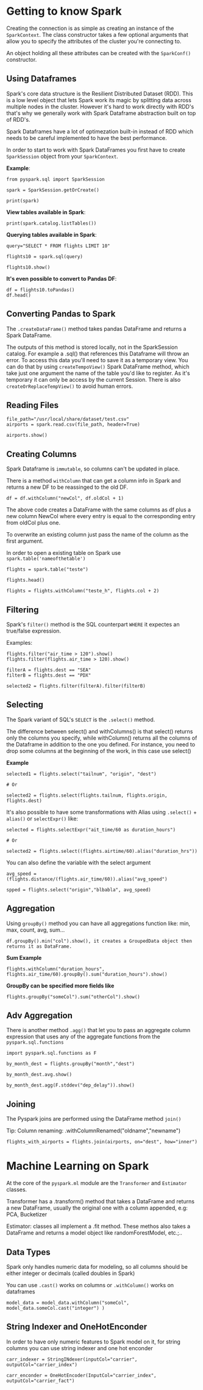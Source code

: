# Getting to know Spark

Creating the connection is as simple as creating an instance of the `SparkContext`. The class constructor takes a few optional arguments that allow you to specify the attributes of the cluster you're connecting to.

An object holding all these attributes can be created with the `SparkConf()` constructor.

## Using Dataframes

Spark's core data structure is the Resilient Distributed Dataset (RDD). This is a low level object that lets Spark work its magic by splitting data across multiple nodes in the cluster. However it's hard to work directly with RDD's that's why we generally work with Spark Dataframe abstraction built on top of RDD's.

Spark Dataframes have a lot of optimezation built-in instead of RDD which needs to be careful implemented to have the best performance.

In order to start to work with Spark DataFrames you first have to create ``SparkSession`` object from your ``SparkContext``.

**Example**: 

```
from pyspark.sql import SparkSession

spark = SparkSession.getOrCreate()

print(spark)
```

**View tables available in Spark**:

```
print(spark.catalog.listTables())
```

**Querying tables available in Spark**:

```
query="SELECT * FROM flights LIMIT 10"

flights10 = spark.sql(query)

flights10.show()
```
**It's even possible to convert to Pandas DF**:

```
df = flights10.toPandas()
df.head()
```

## Converting Pandas to Spark

The `.createDataFrame()` method takes pandas DataFrame and returns a Spark DataFrame.

The outputs of this method is stored locally, not in the SparkSession catalog. For example a .sql() that references this Dataframe will throw an error. To access this data you'll need to save it as a temporary view. You can do that by using `createTempoView()` Spark DataFrame method, which take just one argument the name of the table you'd like to register. As it's temporary it can only be access by the current Session. There is also `createOrReplaceTempView()` to avoid human errors.

## Reading Files

```
file_path="/usr/local/share/dataset/test.csv"
airports = spark.read.csv(file_path, header=True)

airports.show()
```

## Creating Columns

Spark Dataframe is `immutable`, so columns can't be updated in place.

There is a method `withColumn` that can get a column info in Spark and returns a new DF to be reassinged to the old DF.

```
df = df.withColumn("newCol", df.oldCol + 1)
```

The above code creates a DataFrame with the same columns as df plus a new column NewCol where every entry is equal to the corresponding entry from oldCol plus one.

To overwrite an existing column just pass the name of the column as the first argument.

In order to open a existing table on Spark use `spark.table('nameofthetable')`

```
flights = spark.table("teste")

flights.head()

flights = flights.withColumn("teste_h", flights.col + 2)

```

## Filtering

Spark's `filter()` method is the SQL counterpart `WHERE` it expectes an true/false expression.

Examples:

```
flights.filter("air_time > 120").show()
flights.filter(flights.air_time > 120).show()

filterA = flights.dest == "SEA"
filterB = flights.dest == "PDX"

selected2 = flights.filter(filterA).filter(filterB)
```

## Selecting

The Spark variant of SQL's `SELECT` is the ``.select()`` method.

The difference between select() and withColumns() is that select() returns only the columns you specify, while withColumn() returns all the columns of the Dataframe in addition to the one you defined. For instance, you need to drop some columns at the beginning of the work, in this case use select()

**Example**

```
selected1 = flights.select("tailnum", "origin", "dest")

# Or

selected2 = flights.select(flights.tailnum, flights.origin, flights.dest)

```

It's also possible to have some transformations with Alias using `.select()` + `alias()` or `selectExpr()` like:

```
selected = flights.selectExpr("ait_time/60 as duration_hours")

# Or

selected2 = flights.select((flights.airtime/60).alias("duration_hrs"))
```
You can also define the variable with the select argument

```
avg_speed = (flights.distance/(flights.air_time/60)).alias("avg_speed")

spped = flights.select("origin","blbabla", avg_speed)

```

## Aggregation

Using `groupBy()` method you can have all aggregations function like: min, max, count, avg, sum...

```
df.groupBy().min("col").show(), it creates a GroupedData object then returns it as DataFrame.

```

**Sum Example**

```
flights.withColumn("duration_hours", flights.air_time/60).groupBy().sum("duration_hours").show()
```

**GroupBy can be specified more fields like**

```
flights.groupBy("someCol").sum("otherCol").show()

```

## Adv Aggregation

There is another method `.agg()` that let you to pass an aggregate column expression that uses any of the aggregate functions from the `pyspark.sql.functions`

```
import pyspark.sql.functions as F

by_month_dest = flights.groupBy("month","dest")

by_month_dest.avg.show()

by_month_dest.agg(F.stddev("dep_delay")).show()

```

## Joining

The Pyspark joins are performed using the DataFrame method `join()`

Tip: Column renaming: .withColumnRenamed("oldname","newname")

```
flights_with_airports = flights.join(airports, on="dest", how="inner")

```

# Machine Learning on Spark

At the core of the `pyspark.ml` module are the ``Transformer`` and ``Estimator`` classes. 

Transformer has a .transform() method that takes a DataFrame and returns a new DataFrame, usually the original one with a column appended, e.g: PCA, Bucketizer

Estimator: classes all implement a .fit method. These methos also takes a DataFrame and returns a model object like randomForestModel, etc.;..

## Data Types

Spark only handles numeric data for modeling, so all columns should be either integer or decimals (called doubles in Spark)

You can use `.cast()` works on columns or `.withColumn()` works on dataframes

```
model_data = model_data.withColumn("someCol", model_data.someCol.cast("integer") )

```

## String Indexer and OneHotEnconder

In order to have only numeric features to Spark model on it, for string columns you can use string indexer and one hot enconder

```
carr_indexer = StringINdexer(inputCol="carrier", outputCol="carrier_index")

carr_enconder = OneHotEncoder(InputCol="carrier_index", outputCol="carrier_fact")

```